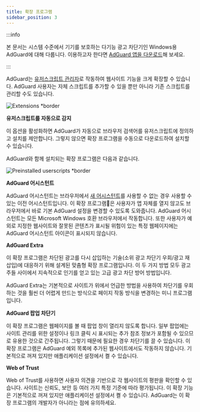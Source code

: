 ```yaml
---
title: 확장 프로그램
sidebar_position: 3
---
```


:::info

본 문서는 시스템 수준에서 기기를 보호하는 다기능 광고 차단기인 Windows용 AdGuard에 대해 다룹니다. 이용하고자 한다면 [AdGuard 앱을 다운로드](https://agrd.io/download-kb-adblock)해 보세요.

:::

AdGuard는 [유저스크립트 관리자](/general/extensions.md)로 작동하여 웹사이트 기능을 크게 확장할 수 있습니다. AdGuard 사용자는 자체 스크립트를 추가할 수 있을 뿐만 아니라 기존 스크립트를 관리할 수도 있습니다.

![Extensions \*border](https://cdn.adtidy.org/content/kb/ad_blocker/windows/extensions/extensions.png)

**유저스크립트를 자동으로 감지**

이 옵션을 활성화하면 AdGuard가 자동으로 브라우저 검색어를 유저스크립트에 정의하고 설치를 제안합니다. 그렇지 않으면 확장 프로그램을 수동으로 다운로드하여 설치할 수 있습니다.

AdGuard와 함께 설치되는 확장 프로그램은 다음과 같습니다.

![Preinstalled userscripts \*border](https://cdn.adtidy.org/content/kb/ad_blocker/windows/extensions/extensions_enabled.png)

**AdGuard 어시스턴트**

AdGuard 어시스턴트는 브라우저에서 [새 어시스턴트](/adguard-for-windows/browser-assistant.md)를 사용할 수 없는 경우 사용할 수 있는 이전 어시스턴트입니다. 이 확장 프로그램은 사용자가 앱 자체를 열지 않고도 브라우저에서 바로 기본 AdGuard 설정을 변경할 수 있도록 도와줍니다. AdGuard 어시스턴트는 모든 Microsoft Windows 호환 브라우저에서 작동합니다. 또한 사용자가 예외로 지정한 웹사이트와 잘못된 콘텐츠가 표시될 위험이 있는 특정 웹페이지에는 AdGuard 어시스턴트 아이콘이 표시되지 않습니다.

**AdGuard Extra**

이 확장 프로그램은 차단된 광고를 다시 삽입하는 기술(소위 광고 차단기 우회/광고 재삽입)에 대응하기 위해 설계된 맞춤형 확장 프로그램입니다. 이 두 가지 방법 모두 광고주들 사이에서 지속적으로 인기를 얻고 있는 고급 광고 차단 방어 방법입니다.

AdGuard Extra는 기본적으로 사이트가 위에서 언급한 방법을 사용하여 차단기를 우회하는 것을 훨씬 더 어렵게 만드는 방식으로 페이지 작동 방식을 변경하는 미니 프로그램입니다.

**AdGuard 팝업 차단기**

이 확장 프로그램은 웹페이지를 볼 때 팝업 창이 열리지 않도록 합니다. 일부 팝업에는 사이트 관리를 위한 설정이나 링크 클릭 시 표시되는 추가 참조 정보가 포함될 수 있으므로 유용한 것으로 간주됩니다. 그렇기 때문에 필요한 경우 차단기를 끌 수 있습니다. 이 확장 프로그램은 AdGuard 예외 목록에 추가된 웹사이트에서도 작동하지 않습니다. 기본적으로 꺼져 있지만 애플리케이션 설정에서 켤 수 있습니다.

**Web of Trust**

Web of Trust를 사용하면 사용자 의견을 기반으로 각 웹사이트의 평판을 확인할 수 있습니다. 사이트는 신뢰도, 보안 등 여러 가지 특정 기준에 따라 평가됩니다. 이 확장 기능은 기본적으로 꺼져 있지만 애플리케이션 설정에서 켤 수 있습니다. AdGuard는 이 확장 프로그램의 개발자가 아니라는 점에 유의하세요.
